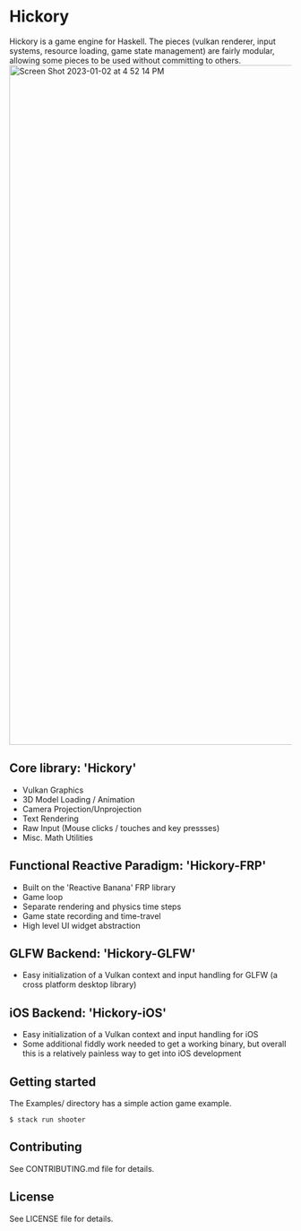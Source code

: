 # Hickory

Hickory is a game engine for Haskell. The pieces (vulkan renderer, input systems, resource loading, game state management) are fairly modular, allowing some pieces to be used without committing to others.
<img width="1213" alt="Screen Shot 2023-01-02 at 4 52 14 PM" src="https://user-images.githubusercontent.com/607403/210281421-de04a8c6-3fa4-4719-9195-1c911189e893.png">

## Core library: 'Hickory'

- Vulkan Graphics
- 3D Model Loading / Animation
- Camera Projection/Unprojection
- Text Rendering
- Raw Input (Mouse clicks / touches and key pressses)
- Misc. Math Utilities

## Functional Reactive Paradigm: 'Hickory-FRP'

- Built on the 'Reactive Banana' FRP library
- Game loop
- Separate rendering and physics time steps
- Game state recording and time-travel
- High level UI widget abstraction

## GLFW Backend: 'Hickory-GLFW'

- Easy initialization of a Vulkan context and input handling for GLFW (a cross platform desktop library)

## iOS Backend: 'Hickory-iOS'

- Easy initialization of a Vulkan context and input handling for iOS
- Some additional fiddly work needed to get a working binary, but overall this is a relatively painless way to get into iOS development

## Getting started

The Examples/ directory has a simple action game example.

```
$ stack run shooter
```


## Contributing

See CONTRIBUTING.md file for details.

## License

See LICENSE file for details.
